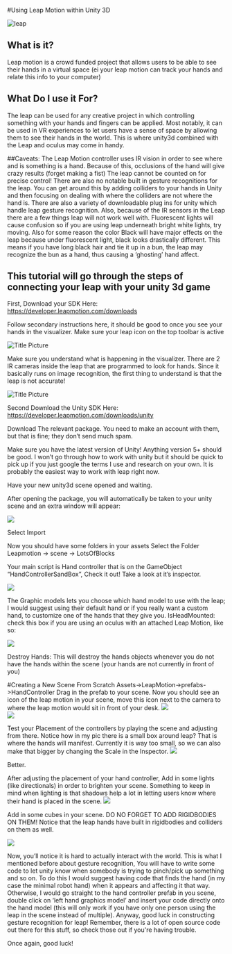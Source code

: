 #Using Leap Motion within Unity 3D

![leap](https://cloud.githubusercontent.com/assets/11639631/11856384/37eb1abe-a41e-11e5-87fc-3ca6e18b50c2.jpeg)

## What is it?
Leap motion is a crowd funded project that allows users to be able to see their hands in a virtual space (ei your leap motion can track your hands and relate this info to your computer)

## What Do I use it For?
The leap can be used for any creative project in which controlling something with your hands and fingers can be applied. Most notably, it  can be used in VR experiences to let users have a sense of space by allowing them to see their hands in the world. This is where unity3d combined with the Leap and oculus may come in handy. 

##Caveats: 
The Leap Motion controller uses IR vision in order to see where and is something is a hand. Because of this, occlusions of the hand will give crazy results (forget making a fist) The leap cannot be counted on for precise control! There are also no notable built in gesture recognitions for the leap. You can get around this by adding colliders to your hands in Unity and then focusing on dealing with where the colliders are not where the hand is. There are also a variety of downloadable plug ins for unity which handle leap gesture recognition. Also, because of the IR sensors in the Leap there are a few things leap will not work well with. Fluorescent lights will cause confusion so if you are using leap underneath bright white lights, try moving. Also for some reason the color Black will have major effects on the leap because under fluorescent light, black looks drastically different. This means if you have long black hair and tie it up in a bun, the leap may recognize the bun as a hand, thus causing a ‘ghosting’ hand affect. 

## This tutorial will go through the steps of connecting your leap with your unity 3d game

First, Download your SDK Here:
https://developer.leapmotion.com/downloads

Follow secondary instructions here, it should be good to once you see your hands in the visualizer. Make sure your leap icon on the top toolbar is active

![Title Picture](https://cloud.githubusercontent.com/assets/11639631/11856354/04bb7012-a41e-11e5-80e7-ccef1bf7e9c3.png)<br /> 

Make sure you understand what is happening in the visualizer. There are 2 IR cameras inside the leap that are programmed to look for hands. Since it basically runs on image recognition, the first thing to understand is that the leap is not accurate!  

![Title Picture](https://cloud.githubusercontent.com/assets/11639631/11856395/4fb9850e-a41e-11e5-8ada-19af7dfb5488.png)<br /> 

Second Download the Unity SDK Here:
https://developer.leapmotion.com/downloads/unity

Download The relevant package. You need to make an account with them, but that is fine; they don’t send much spam.

Make sure you have the latest version of Unity! Anything version 5+ should be good. I won’t go through how to work with unity but it should be quick to pick up if you just google the terms I use and research on your own. It is probably the easiest way to work with leap right now. 

Have your new unity3d scene opened and waiting.

After opening the package, you will automatically be taken to your unity scene and an extra window will appear:

![](https://cloud.githubusercontent.com/assets/11639631/11856418/8bdb3a82-a41e-11e5-8921-a629387b241e.png)<br />

Select Import


Now you should have some folders in your assets
Select the Folder Leapmotion -> scene -> LotsOfBlocks

Your main script is Hand controller that is on the GameObject “HandControllerSandBox”, Check it out! Take a look at it’s inspector.

![](https://cloud.githubusercontent.com/assets/11639631/11856445/bb204e68-a41e-11e5-8636-705af08f07a5.png)<br />

The Graphic models lets you choose which hand model to use with the leap; I would suggest using their default hand or if you really want a custom hand, to customize one of the hands that they give you. 
IsHeadMounted: check this box if you are using an oculus with an attached Leap Motion, like so: 

![](https://cloud.githubusercontent.com/assets/11639631/11856471/efca4f88-a41e-11e5-9179-d94e4937ab39.png)<br />

Destroy Hands: This will destroy the hands objects whenever you do not have the hands within the scene (your hands are not currently in front of you)

#Creating a New Scene From Scratch
Assets->LeapMotion->prefabs->HandController
Drag in the prefab to your scene. Now you should see an icon of the leap motion in your scene, move this icon next to the camera to where the leap motion would sit in front of your desk. 
![](https://cloud.githubusercontent.com/assets/11639631/11856491/1be7de6e-a41f-11e5-98e5-f693e234364d.png)<br />
![](https://cloud.githubusercontent.com/assets/11639631/11856494/26bf8ddc-a41f-11e5-88be-9e4049afa109.png)<br />

Test your Placement of the controllers by playing the scene and adjusting from there. Notice how in my pic there is a small box around leap? That is where the hands will manifest. Currently it is way too small, so we can also make that bigger by changing the Scale in the Inspector.
![](https://cloud.githubusercontent.com/assets/11639631/11856512/5082a7c6-a41f-11e5-8c75-af5b81952df7.png)<br />

Better.

After adjusting the placement of your hand controller, Add in some lights (like directionals) in order to brighten your scene. Something to keep in mind when lighting is that shadows help a lot in letting users know where their hand is placed in the scene.
![](https://cloud.githubusercontent.com/assets/11639631/11856534/7c401bd2-a41f-11e5-8604-1d0f2fdaa423.png)<br />

Add in some cubes in your scene. DO NO FORGET TO ADD RIGIDBODIES ON THEM!
Notice that the leap hands have built in rigidbodies and colliders on them as well. 

![](https://cloud.githubusercontent.com/assets/11639631/11856539/86e449aa-a41f-11e5-81f1-c765fc836477.png)<br />

Now, you’ll notice it is hard to actually interact with the world. This is what I mentioned before about gesture recognition, You will have to write some code to let unity know when somebody is trying to pinch/pick up something and so on. To do this I would suggest having code that finds the hand (in my case the minimal robot hand) when it appears and affecting it that way. Otherwise, I would go straight to the hand controller prefab in you scene, double click on ‘left hand graphics model’ and insert your code directly onto the hand model (this will only work if you have only one person using the leap in the scene instead of multiple). Anyway, good luck in constructing gesture recognition for leap! Remember, there is a lot of open source code out there for this stuff, so check those out if you're having trouble. 

Once again, good luck!
